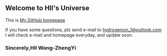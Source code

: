 ## Welcome to HII's Universe

This is [My GitHub homepage](https://github.com/Wang-ZhengYi)

If you have some questions, plz send e-mail to hydrogenion_1@outlook.com
I will check e-mail and homepage everyday, and update soon.

### Sincerely,HII Wang-ZhengYi
